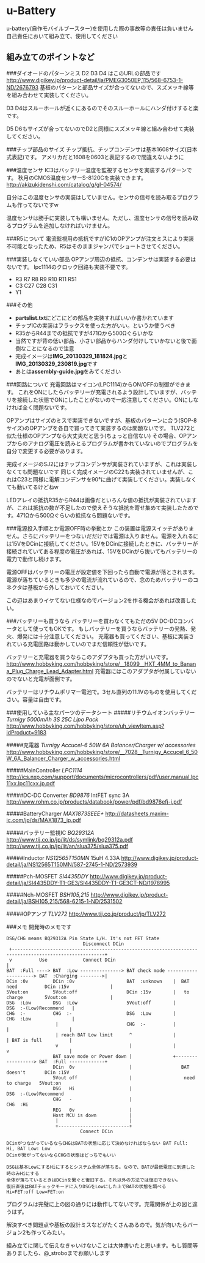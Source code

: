 u-Battery
===========

u-battery(自作モバイルブースター)を使用した際の事故等の責任は負いません
自己責任において組み立て、使用してください

組み立てのポイントなど
----------------------

###ダイオードのパターンミス
D2 D3 D4 はこのURLの部品です <http://www.digikey.jp/product-detail/ja/PMEG3050EP,115/568-6753-1-ND/2676793>
基板のパターンと部品サイズが合ってないので、スズメッキ線等を組み合わせて実装してください。

D3 D4はスルーホールが近くにあるのでそのスルーホールにハンダ付けすると楽です。

D5 D6もサイズが合ってないのでD2と同様にスズメッキ線と組み合わせて実装してください。

###チップ部品のサイズ
チップ抵抗、チップコンデンサは基本1608サイズ(日本式表記)です。
アメリカだと1608を0603と表記するので間違えないように

###温度センサ
IC3はバッテリー温度を監視するセンサを実装するパターンです。
秋月のCMOS温度センサーS-8120Cを実装できます。
<http://akizukidenshi.com/catalog/g/gI-04574/>

自分はこの温度センサの実装はしていません。センサの信号を読み取るプログラムも作ってないですw

温度センサは勝手に実装しても構いません。ただし、温度センサの信号を読み取るプログラムを追加しなければいけません。

###R5について
電流監視用の抵抗ですがIC1のOPアンプが注文ミスにより実装不可能となったため、R5はそのままジャンパでショートさせてください。

###実装しなくていい部品
OPアンプ周辺の抵抗、コンデンサは実装する必要はないです。
lpc1114のクロック回路も実装不要です。

* R3 R7 R8 R9 R10 R11 R51
* C3 C27 C28 C31
* Y1

###その他
* **partslist.txt**にどこにどの部品を実装すればいいか書かれています
* チップICの実装はフラックスを使った方がいい。というか使うべき
* R35からR44までの抵抗ですが471Ωから500Ωぐらいかな
* 当然ですが背の低い部品、小さい部品からハンダ付けしていかないと後で面倒なことになるので注意
* 完成イメージは**IMG_20130329_181824.jpg**と**IMG_20130329_230819.jpg**です
* あとは**assembly-guide.jpg**をみてください

###回路について
充電回路はマイコン(LPC1114)からON/OFFの制御ができます。
これをONにしたらバッテリーが充電されるよう設計していますが、バッテリを接続した状態でONにしたことがないので一応注意してください。ONにしなければ全く問題ないです。

OPアンプはサイズのミスで実装できないですが、基板のパターンに合う(SOP-8サイズ)のOPアンプを各自で買ってきて実装するのは問題ないです。
TLV272と似た仕様のOPアンプなら大丈夫だと思う(ちょっと自信ない)
その場合、OPアンプからのアナログ電圧を読みとるプログラムが書かれていないのでプログラムを自分で変更する必要があります。

完成イメージのSJ2にはチップコンデンサが実装されていますが、これは実装しなくても問題ないです
同じく完成イメージのC22も実装されていませんが、これはC23と同様に電解コンデンサを90°に曲げて実装してください。実装しなくても動いてるけどねw

LEDアレイの抵抗R35からR44は画像だといろんな値の抵抗が実装されていますが、これは抵抗の数が不足したので使えそうな抵抗を寄せ集めて実装したためです。471Ωから500Ωぐらいの抵抗なら問題ないです。

###電源投入手順とか電源OFF時の挙動とか
この装置は電源スイッチがありません。さらにバッテリーをつないだだけでは電源は入りません。電源を入れるには15VをDCinに接続してください。15VをDCinに接続したときに、バッテリーが接続されていてある程度の電圧があれば、15VをDCinがら抜いてもバッテリーの電力で動作し続けます。

電源OFFはバッテリーの電圧が設定値を下回ったら自動で電源が落とされます。電源が落ちているときも多少の電流が流れているので、念のためバッテリーのコネクタは基板から外しておいてください。

この辺はあまりイケてない仕様なのでバージョン2を作る機会があれば改善したい。

###バッテリーも買うなら
バッテリーを買わなくてもただの5V DC-DCコンバータとして使ってもOKです。
もしバッテリーを買うならバッテリーの発熱、発火、爆発には十分注意してください。
充電器も買ってください、基板に実装されている充電回路は動かしていのでまだ信頼性が低いです。

バッテリーと充電器を買うならこのアダプタも買った方がいいです。
<http://www.hobbyking.com/hobbyking/store/__18099__HXT_4MM_to_Banana_Plug_Charge_Lead_Adapter.html>
充電器にはこのアダプタが付属していないのでないと充電が面倒です。

バッテリーはリチウムポリマー電池で。3セル直列の11.1Vのものを使用してください。容量は自由です。

###使用している主なパーツのデータシート
#####リチウムイオンバッテリー
*Turnigy 5000mAh 3S 25C Lipo Pack* <http://www.hobbyking.com/hobbyking/store/uh_viewItem.asp?idProduct=9183>

#####充電器
*Turnigy Accucel-6 50W 6A Balancer/Charger w/ accessories* <http://www.hobbyking.com/hobbyking/store/__7028__Turnigy_Accucel_6_50W_6A_Balancer_Charger_w_accessories.html>

#####MainController
*LPC1114* <http://ics.nxp.com/support/documents/microcontrollers/pdf/user.manual.lpc11xx.lpc11cxx.jp.pdf>

#####DC-DC Converter
*BD9876* IntFET sync 3A <http://www.rohm.co.jp/products/databook/power/pdf/bd9876efj-j.pdf>

#####BatteryCharger
*MAX1873SEEE+* <http://datasheets.maxim-ic.com/jp/ds/MAX1873_jp.pdf>

#####バッテリー監視IC
*BQ29312A*
<http://www.tij.co.jp/jp/lit/ds/symlink/bq29312a.pdf>
<http://www.tij.co.jp/jp/lit/an/slua375/slua375.pdf>

#####Inductor
*NS12565T150MN* 15uH 4.33A
<http://www.digikey.jp/product-detail/ja/NS12565T150MN/587-2745-1-ND/2573939>

#####Pch-MOSFET
*SI4435DDY* <http://www.digikey.jp/product-detail/ja/SI4435DDY-T1-GE3/SI4435DDY-T1-GE3CT-ND/1978995>

#####Nch-MOSFET
*BSH105,215* <http://www.digikey.jp/product-detail/ja/BSH105,215/568-6215-1-ND/2531502>

#####OPアンプ
*TLV272* <http://www.tij.co.jp/product/jp/TLV272>

###メモ
開発時のメモです

    DSG/CHG meams BQ29312A Pin State L/H. It's not FET State
                                Disconnect DCin
     +--------------------------------------------------------------------------------------------------------+
     v          Use             Connect DCin                                                                  |
    BAT  :Full ----> BAT  :Low ---------------> BAT check mode ---------------------> BAT  :Charging -------->|
    DCin :0v         DCin :0v                   BAT  :unknown    |  BAT need          DCin :15v               |
    5Vout:on         5Vout:off                  DCin :15v        |   to charge        5Vout:on                |
    DSG  :Low        DSG  :Low                  5Vout:off        |                    DSG  :-(Low)Recommend   |
    CHG  :-          CHG  :-                    DSG  :Low        |                    CHG  :Low               |
                      |                         CHG  :-          |                     |                      |
                      | reach BAT Low limit      ^               |                     | BAT is full          |
                      v                          |               |                     v                      |
                     BAT save mode or Power down |               +------------------> BAT  :Full -------------+
                     DCin  0v                    |                  BAT doesn't       DCin :15V
                     5Vout off                   |                   need to charge   5Vout:on
                     DSG   Hi                    |                                    DSG  :-(Low)Recommend
                     CHG   -                     |                                    CHG  :Hi
                     REG   0v                    |
                     Host MCU is down            |
                      |                          |
                      +--------------------------+
                               Connect DCin

    DCinがつながっているならCHGはBATの状態に応じて決めなければならない BAT Full: Hi, BAT Low: Low
    DCinが繋がってないならCHGの状態はどっちでもいい

    DSGは基本LowにするHiにするとシステム全体が落ちる。なので、BATが最低電圧に到達した時のみHiにする
    全体が落ちているときはDCinを繋ぐと復旧する。それ以外の方法では復旧できない。
    復旧直後はBATチェックモードに入りDSGをLowにした上でBATの状態を調べる
    Hi=FET:off Low=FET:on

プログラムは完璧に上の図の通りには動作してないです。充電関係が上の図と違うはず。

解決すべき問題点や基板の設計ミスなどがたくさんあるので。気が向いたらバージョン2も作ってみたい。

組み立てに関して伝えなきゃいけないことは大体書いたと思います。もし質問等ありましたら、@_stroboまでお願いします